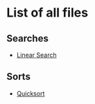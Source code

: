 # List of all files

## Searches
  * [Linear Search](https://github.com/TheAlgorithms/OCaml/blob/master/searches/linear_search.ml)

## Sorts
  * [Quicksort](https://github.com/TheAlgorithms/OCaml/blob/master/Sorts/quicksort.ml)
